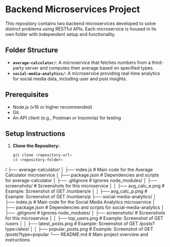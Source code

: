 # Backend Microservices Project

This repository contains two backend microservices developed to solve distinct problems using RESTful APIs. Each microservice is housed in its own folder with independent setup and functionality.

## Folder Structure
- **`average-calculator/`**: A microservice that fetches numbers from a third-party server and computes their average based on specified types.
- **`social-media-analytics/`**: A microservice providing real-time analytics for social media data, including user and post insights.

## Prerequisites
- Node.js (v16 or higher recommended)
- Git
- An API client (e.g., Postman or Insomnia) for testing

## Setup Instructions
1. **Clone the Repository:**
   ```bash
   git clone <repository-url>
   cd <repository-folder>
<repository-name>/
├── average-calculator/
│   ├── index.js          # Main code for the Average Calculator microservice
│   ├── package.json      # Dependencies and scripts for average-calculator
│   ├── .gitignore        # Ignores node_modules/
│   ├── screenshots/      # Screenshots for this microservice
│   │   ├── avg_calc_e.png    # Example: Screenshot of GET /numbers/e
│   │   ├── avg_calc_p.png    # Example: Screenshot of GET /numbers/p
├── social-media-analytics/
│   ├── index.js          # Main code for the Social Media Analytics microservice
│   ├── package.json      # Dependencies and scripts for social-media-analytics
│   ├── .gitignore        # Ignores node_modules/
│   ├── screenshots/      # Screenshots for this microservice
│   │   ├── top_users.png     # Example: Screenshot of GET /users
│   │   ├── latest_posts.png  # Example: Screenshot of GET /posts?type=latest
│   │   ├── popular_posts.png # Example: Screenshot of GET /posts?type=popular
└── README.md             # Main project overview and instructions
